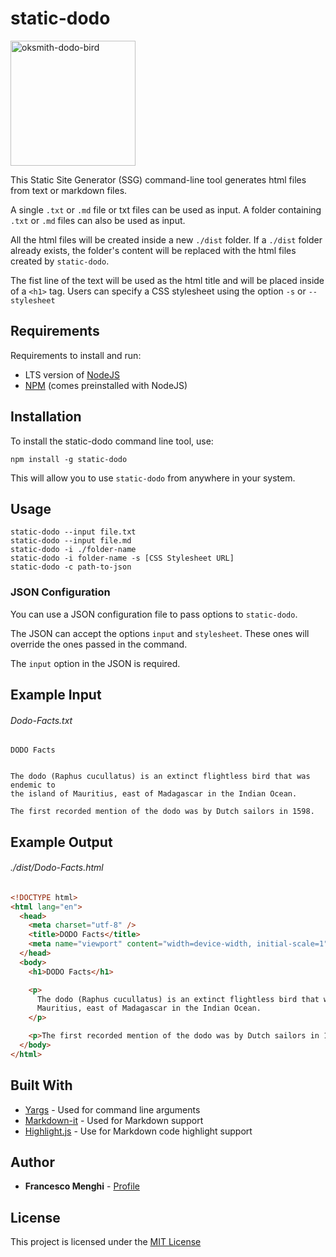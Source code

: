 # static-dodo

<img src="https://openclipart.org/image/400px/26541" alt="oksmith-dodo-bird" height="200" >

This Static Site Generator (SSG) command-line tool generates html files from text or markdown files.

A single `.txt` or `.md` file or txt files can be used as input.
A folder containing `.txt` or `.md` files can also be used as input.

All the html files will be created inside a new `./dist` folder. If a `./dist` folder already exists, the folder's content will be replaced with the html files created by `static-dodo`.

The fist line of the text will be used as the html title and will be placed inside of a `<h1>` tag.
Users can specify a CSS stylesheet using the option `-s` or `--stylesheet`

## Requirements

Requirements to install and run:

- LTS version of [NodeJS](https://nodejs.org/en/)
- [NPM](https://nodejs.org/en/knowledge/getting-started/npm/what-is-npm/) (comes preinstalled with NodeJS)

## Installation

To install the static-dodo command line tool, use:

```console
npm install -g static-dodo
```

This will allow you to use `static-dodo` from anywhere in your system.

## Usage

```
static-dodo --input file.txt
static-dodo --input file.md
static-dodo -i ./folder-name
static-dodo -i folder-name -s [CSS Stylesheet URL]
static-dodo -c path-to-json
```

### JSON Configuration

You can use a JSON configuration file to pass options to `static-dodo`.

The JSON can accept the options `input` and `stylesheet`.
These ones will override the ones passed in the command.

The `input` option in the JSON is required.

## Example Input

###### Dodo-Facts.txt

```
DODO Facts


The dodo (Raphus cucullatus) is an extinct flightless bird that was endemic to
the island of Mauritius, east of Madagascar in the Indian Ocean.

The first recorded mention of the dodo was by Dutch sailors in 1598.
```

## Example Output

###### ./dist/Dodo-Facts.html

```html
<!DOCTYPE html>
<html lang="en">
  <head>
    <meta charset="utf-8" />
    <title>DODO Facts</title>
    <meta name="viewport" content="width=device-width, initial-scale=1" />
  </head>
  <body>
    <h1>DODO Facts</h1>

    <p>
      The dodo (Raphus cucullatus) is an extinct flightless bird that was endemic to the island of
      Mauritius, east of Madagascar in the Indian Ocean.
    </p>

    <p>The first recorded mention of the dodo was by Dutch sailors in 1598.</p>
  </body>
</html>
```

## Built With

- [Yargs](https://github.com/yargs/yargs) - Used for command line arguments
- [Markdown-it](https://github.com/markdown-it/markdown-it) - Used for Markdown support
- [Highlight.js](https://github.com/highlightjs/highlight.js) - Use for Markdown code highlight support

## Author

- **Francesco Menghi** - [Profile](https://github.com/menghif)

## License

This project is licensed under the [MIT License](LICENSE)
